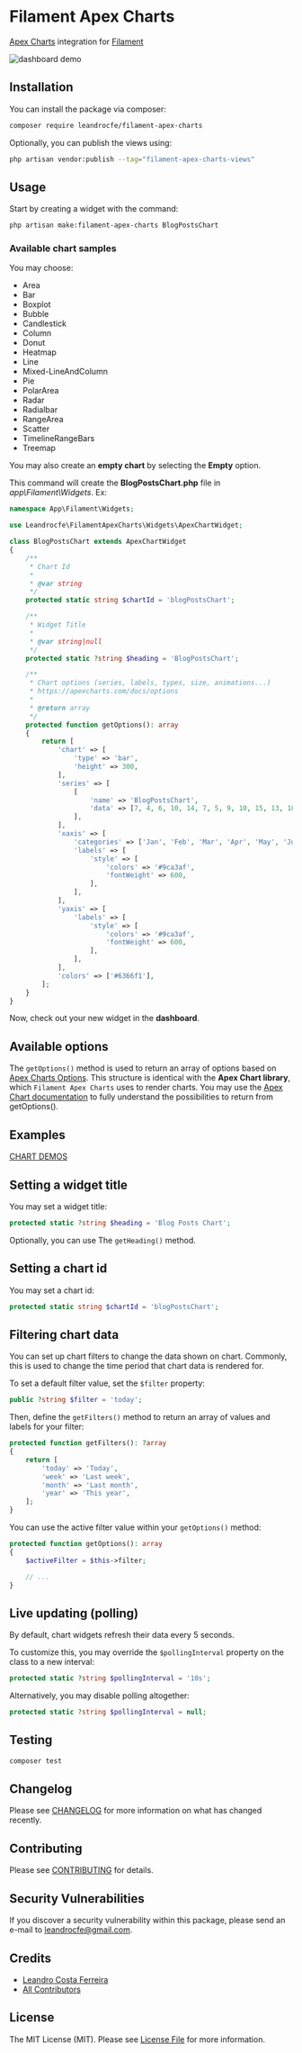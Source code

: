 # Filament Apex Charts

[Apex Charts](https://apexcharts.com/) integration for [Filament](https://filamentphp.com/)

![dashboard demo](https://raw.githubusercontent.com/leandrocfe/filament-apex-charts/master/screenshots/dashboard-example-sm.gif)

## Installation

You can install the package via composer:

```bash
composer require leandrocfe/filament-apex-charts
```

Optionally, you can publish the views using:

```bash
php artisan vendor:publish --tag="filament-apex-charts-views"
```

## Usage

Start by creating a widget with the command:

```bash
php artisan make:filament-apex-charts BlogPostsChart
```

### Available chart samples

You may choose:

-   Area
-   Bar
-   Boxplot
-   Bubble
-   Candlestick
-   Column
-   Donut
-   Heatmap
-   Line
-   Mixed-LineAndColumn
-   Pie
-   PolarArea
-   Radar
-   Radialbar
-   RangeArea
-   Scatter
-   TimelineRangeBars
-   Treemap

You may also create an **empty chart** by selecting the **Empty** option.

This command will create the **BlogPostsChart.php** file in _app\Filament\Widgets_. Ex:

```php
namespace App\Filament\Widgets;

use Leandrocfe\FilamentApexCharts\Widgets\ApexChartWidget;

class BlogPostsChart extends ApexChartWidget
{
    /**
     * Chart Id
     *
     * @var string
     */
    protected static string $chartId = 'blogPostsChart';

    /**
     * Widget Title
     *
     * @var string|null
     */
    protected static ?string $heading = 'BlogPostsChart';

    /**
     * Chart options (series, labels, types, size, animations...)
     * https://apexcharts.com/docs/options
     *
     * @return array
     */
    protected function getOptions(): array
    {
        return [
            'chart' => [
                'type' => 'bar',
                'height' => 300,
            ],
            'series' => [
                [
                    'name' => 'BlogPostsChart',
                    'data' => [7, 4, 6, 10, 14, 7, 5, 9, 10, 15, 13, 18],
                ],
            ],
            'xaxis' => [
                'categories' => ['Jan', 'Feb', 'Mar', 'Apr', 'May', 'Jun', 'Jul', 'Aug', 'Sep', 'Oct', 'Nov', 'Dec'],
                'labels' => [
                    'style' => [
                        'colors' => '#9ca3af',
                        'fontWeight' => 600,
                    ],
                ],
            ],
            'yaxis' => [
                'labels' => [
                    'style' => [
                        'colors' => '#9ca3af',
                        'fontWeight' => 600,
                    ],
                ],
            ],
            'colors' => ['#6366f1'],
        ];
    }
}

```

Now, check out your new widget in the **dashboard**.

## Available options

The `getOptions()` method is used to return an array of options based on [Apex Charts Options](https://apexcharts.com/docs/options). This structure is identical with the **Apex Chart library**, which `Filament Apex Charts` uses to render charts. You may use the [Apex Chart documentation](https://apexcharts.com/docs/creating-first-javascript-chart/) to fully understand the possibilities to return from getOptions().

## Examples

[CHART DEMOS](examples/)

## Setting a widget title

You may set a widget title:

```php
protected static ?string $heading = 'Blog Posts Chart';
```

Optionally, you can use The `getHeading()` method.

## Setting a chart id

You may set a chart id:

```php
protected static string $chartId = 'blogPostsChart';
```

## Filtering chart data

You can set up chart filters to change the data shown on chart. Commonly, this is used to change the time period that chart data is rendered for.

To set a default filter value, set the `$filter` property:

```php
public ?string $filter = 'today';
```

Then, define the `getFilters()` method to return an array of values and labels for your filter:

```php
protected function getFilters(): ?array
{
    return [
        'today' => 'Today',
        'week' => 'Last week',
        'month' => 'Last month',
        'year' => 'This year',
    ];
}
```

You can use the active filter value within your `getOptions()` method:

```php
protected function getOptions(): array
{
    $activeFilter = $this->filter;

    // ...
}
```

## Live updating (polling)

By default, chart widgets refresh their data every 5 seconds.

To customize this, you may override the `$pollingInterval` property on the class to a new interval:

```php
protected static ?string $pollingInterval = '10s';
```

Alternatively, you may disable polling altogether:

```php
protected static ?string $pollingInterval = null;
```

## Testing

```bash
composer test
```

## Changelog

Please see [CHANGELOG](CHANGELOG.md) for more information on what has changed recently.

## Contributing

Please see [CONTRIBUTING](CONTRIBUTING.md) for details.

## Security Vulnerabilities

If you discover a security vulnerability within this package, please send an e-mail to <leandrocfe@gmail.com>.

## Credits

-   [Leandro Costa Ferreira](https://github.com/leandrocfe)
-   [All Contributors](../../contributors)

## License

The MIT License (MIT). Please see [License File](LICENSE.md) for more information.
